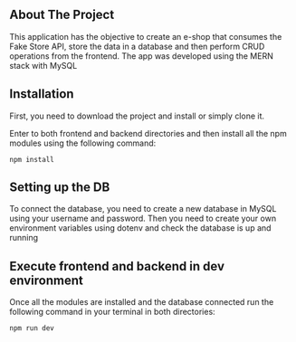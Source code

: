 ## About The Project
<p>This application has the objective to create an e-shop that consumes the Fake Store API, store the data in a database and then perform CRUD operations from the frontend. The app was developed using the MERN stack with MySQL</p>

## Installation
First, you need to download the project and install or simply clone it.

Enter to both frontend and backend directories and then install all the npm modules using the following command:
```
npm install
```

## Setting up the DB
To connect the database, you need to create a new database in MySQL using your username and password. Then you need to create your own environment variables using dotenv and check the database is up and running

## Execute frontend and backend in dev environment
Once all the modules are installed and the database connected run the following command in your terminal in both directories:
```
npm run dev
```
